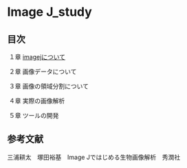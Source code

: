# Image J_study





## 目次

​	１章  [imagejについて](https://github.com/ikeuchii/imagej_study/blob/main/imagej_1.md)

​	２章  画像データについて

​	３章  画像の領域分割について

​	４章  実際の画像解析

​	５章  ツールの開発



## 参考文献
三浦耕太　塚田裕基　Image Jではじめる生物画像解析　秀潤社


